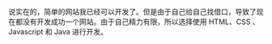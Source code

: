 说实在的，简单的网站我已经可以开发了。但是由于自己给自己找借口，导致了现在都没有开发成功一个网站。由于自己精力有限，所以选择使用 HTML、CSS 、Javascript 和 Java 进行开发。

